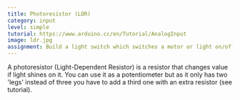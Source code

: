 ```yaml
---
title: Photoresistor (LDR)
category: input
level: simple
tutorial: https://www.arduino.cc/en/Tutorial/AnalogInput
image: ldr.jpg
assignment: Build a light switch which switches a motor or light on/off. You can also build a kind of Theremin by generating a tone based on the value you read from the sensor.
---
```


A photoresistor (Light-Dependent Resistor) is a resistor that changes value if light shines on it. You can use it as a potentiometer but as it only has two 'legs' instead of three you have to add a third one with an extra resistor (see tutorial).
